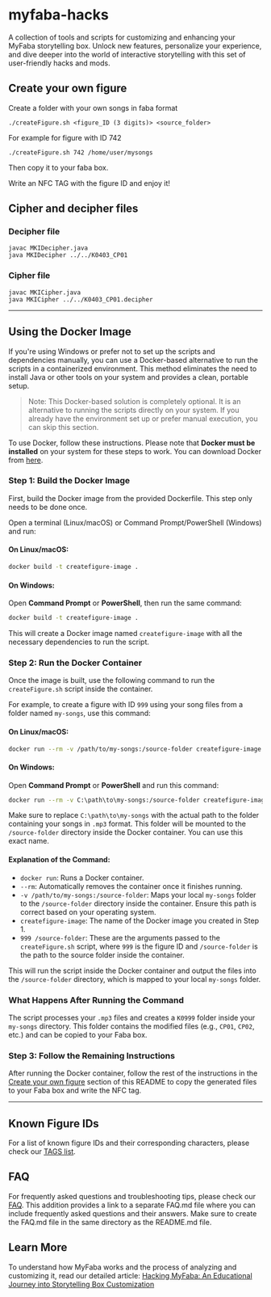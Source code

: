 # myfaba-hacks
A collection of tools and scripts for customizing and enhancing your MyFaba storytelling box. Unlock new features, personalize your experience, and dive deeper into the world of interactive storytelling with this set of user-friendly hacks and mods.



## Create your own figure
Create a folder with your own songs in faba format
```
./createFigure.sh <figure_ID (3 digits)> <source_folder>
```
For example for figure with ID 742
```
./createFigure.sh 742 /home/user/mysongs
```

Then copy it to your faba box.

Write an NFC TAG with the figure ID and enjoy it!

## Cipher and decipher files
### Decipher file
```
javac MKIDecipher.java
java MKIDecipher ../../K0403_CP01
```

### Cipher file
```
javac MKICipher.java
java MKICipher ../../K0403_CP01.decipher
```

---

## Using the Docker Image

If you're using Windows or prefer not to set up the scripts and dependencies manually, you can use a Docker-based alternative to run the scripts in a containerized environment. This method eliminates the need to install Java or other tools on your system and provides a clean, portable setup.

>Note: This Docker-based solution is completely optional. It is an alternative to running the scripts directly on your system. If you already have the environment set up or prefer manual execution, you can skip this section.

To use Docker, follow these instructions. Please note that **Docker must be installed** on your system for these steps to work. You can download Docker from [here](https://www.docker.com/get-started).

### Step 1: Build the Docker Image

First, build the Docker image from the provided Dockerfile. This step only needs to be done once.

Open a terminal (Linux/macOS) or Command Prompt/PowerShell (Windows) and run:

#### On Linux/macOS:

```bash
docker build -t createfigure-image .
```

#### On Windows:

Open **Command Prompt** or **PowerShell**, then run the same command:
```bash
docker build -t createfigure-image .
```

This will create a Docker image named `createfigure-image` with all the necessary dependencies to run the script.

### Step 2: Run the Docker Container

Once the image is built, use the following command to run the `createFigure.sh` script inside the container.

For example, to create a figure with ID `999` using your song files from a folder named `my-songs`, use this command:

#### On Linux/macOS:

```bash
docker run --rm -v /path/to/my-songs:/source-folder createfigure-image 999 /source-folder
```

#### On Windows:

Open **Command Prompt** or **PowerShell** and run this command:
```bash
docker run --rm -v C:\path\to\my-songs:/source-folder createfigure-image 999 /source-folder
```

Make sure to replace `C:\path\to\my-songs` with the actual path to the folder containing your songs in `.mp3` format. This folder will be mounted to the `/source-folder` directory inside the Docker container. You can use this exact name.

#### Explanation of the Command:

- `docker run`: Runs a Docker container.
- `--rm`: Automatically removes the container once it finishes running.
- `-v /path/to/my-songs:/source-folder`: Maps your local `my-songs` folder to the `/source-folder` directory inside the container. Ensure this path is correct based on your operating system.
- `createfigure-image`: The name of the Docker image you created in Step 1.
- `999 /source-folder`: These are the arguments passed to the `createFigure.sh` script, where `999` is the figure ID and `/source-folder` is the path to the source folder inside the container.

This will run the script inside the Docker container and output the files into the `/source-folder` directory, which is mapped to your local `my-songs` folder.

### What Happens After Running the Command

The script processes your `.mp3` files and creates a `K0999` folder inside your `my-songs` directory. This folder contains the modified files (e.g., `CP01`, `CP02`, etc.) and can be copied to your Faba box.

### Step 3: Follow the Remaining Instructions

After running the Docker container, follow the rest of the instructions in the [Create your own figure](#create-your-own-figure) section of this README to copy the generated files to your Faba box and write the NFC tag.

---

## Known Figure IDs

For a list of known figure IDs and their corresponding characters, please check our [TAGS list](TAGS.md).

## FAQ

For frequently asked questions and troubleshooting tips, please check our [FAQ](FAQ.md).
This addition provides a link to a separate FAQ.md file where you can include frequently asked questions and their answers. Make sure to create the FAQ.md file in the same directory as the README.md file.

## Learn More

To understand how MyFaba works and the process of analyzing and customizing it, read our detailed article:
[Hacking MyFaba: An Educational Journey into Storytelling Box Customization](https://medium.com/@wansors/hacking-myfaba-an-educational-journey-into-storytelling-box-customization-cc6fc5db719d)